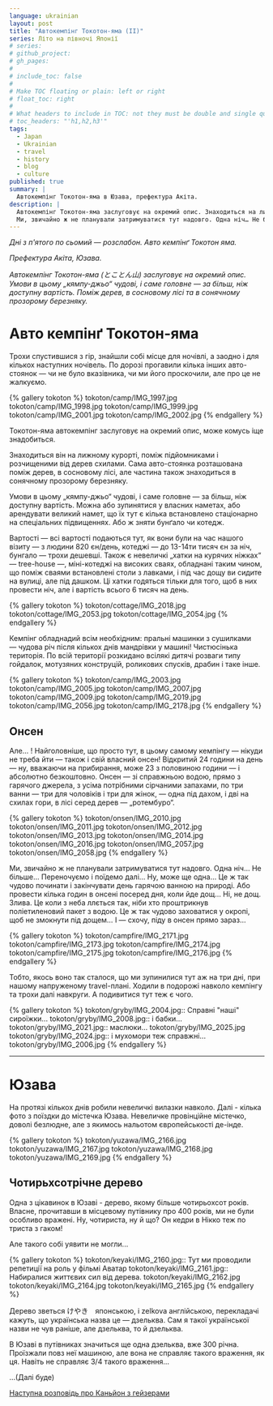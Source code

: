 ```yaml
---
language: ukrainian
layout: post
title: "Автокемпінг Токотон-яма (II)"
series: Літо на півночі Японії
# series: 
# github_project: 
# gh_pages:
#
# include_toc: false
#
# Make TOC floating or plain: left or right
# float_toc: right
#
# What headers to include in TOC: not they must be double and single quoted
# toc_headers: "'h1,h2,h3'"
tags:
  - Japan
  - Ukrainian
  - travel
  - history
  - blog
  - culture
published: true
summary: |
  Автокемпінг Токотон-яма в Юзава, префектура Акіта.
description: |
  Автокемпінг Токотон-яма заслуговує на окремий опис. Знаходиться на лижному курорті, поміж підйомниками і розчищеними від дерев схилами
  Ми, звичайно ж не планували затримуватися тут надовго. Одна ніч… Не більше… Переночуємо і поїдемо далі… Ну, може ще одна… 
---
```


<em> Дні з п'ятого по сьомий — розслабон. Авто кемпінґ Токотон яма.

Префектура Акіта, Юзава.

Автокемпінг Токотон-яма (とことん山) заслуговує на окремий опис. Умови в цьому „кямпу-джьо“ чудові, і саме головне — за більш, ніж доступну вартість. Поміж дерев, в сосновому лісі та в сонячному прозорому березняку. </em>


# Авто кемпінґ Токотон-яма

Трохи спустившися з гір, знайшли собі місце для ночівлі, а заодно і для кількох наступних ночівель. По дорозі прогавили кілька інших авто-стоянок &mdash; чи не було вказівника, чи ми його проскочили, але про це не жалкуємо. 

{% gallery tokoton %}
tokoton/camp/IMG_1997.jpg
tokoton/camp/IMG_1998.jpg
tokoton/camp/IMG_1999.jpg
tokoton/camp/IMG_2001.jpg
tokoton/camp/IMG_2002.jpg
{% endgallery %}





Токотон-яма автокемпінг заслуговує на окремий опис, може комусь іще знадобиться. 

Знаходиться він на лижному курорті, поміж підйомниками і розчищеними від дерев схилами. Сама авто-стоянка розташована поміж дерев, в сосновому лісі, але частина також знаходиться в сонячному прозорому березняку. 

Умови в цьому „кямпу-джьо“ чудові, і саме головне — за більш, ніж доступну вартість. Можна або зупинятися у власних наметах, або арендувати великий намет, що їх тут є кілька встановлено стаціонарно на спеціальних підвищеннях. Або ж зняти бунґало чи котедж. 


Вартості — всі вартості подаються тут, як вони були на час нашого візиту — з людини 820 єн/день, котеджі — до 13-14ти тисяч єн за ніч, бунгало — трохи дешевші. Також є невеличкі „хатки на курячих ніжках“ — tree-house —, міні-котеджі на високих сваях, обладнані таким чином, що поміж сваями встановлені столи з лавками, і під час дощу ви сидите на вулиці, але під дашком. Ці хатки годяться тільки для того, щоб в них провести ніч, але і вартість всього 6 тисяч на день.

{% gallery tokoton %}
tokoton/cottage/IMG_2018.jpg
tokoton/cottage/IMG_2053.jpg
tokoton/cottage/IMG_2054.jpg
{% endgallery %}

Кемпінг обладнадий всім необхідним: пральні машинки з сушилками — чудова річ після кількох днів мандрівки у машині! Чистюсінька територія. 
По всій території розкидано всілякі дитячі розваги типу гойдалок, мотузяних конструцій, роликових спусків, драбин і таке інше. 

{% gallery tokoton %}
tokoton/camp/IMG_2003.jpg
tokoton/camp/IMG_2005.jpg
tokoton/camp/IMG_2007.jpg
tokoton/camp/IMG_2009.jpg
tokoton/camp/IMG_2019.jpg
tokoton/camp/IMG_2056.jpg
tokoton/camp/IMG_2178.jpg
{% endgallery %}

## Онсен

Але… ! Найголовніше, що просто тут, в цьому самому кемпінгу — нікуди не треба йти — також і свій власний онсен! Відкритий 24 години на день — ну, вважаючи на прибирання, може 23 з половиною години — і абсолютно безкоштовно. Онсен — зі справжньою водою, прямо з гарячого джерела, з усіма потрібними сірчаними запахами, по три ванни — три для чоловіків і три для жінок, — одна під дахом, і дві на схилах гори, в лісі серед дерев — „ротембуро“.

{% gallery tokoton %}
tokoton/onsen/IMG_2010.jpg
tokoton/onsen/IMG_2011.jpg
tokoton/onsen/IMG_2012.jpg
tokoton/onsen/IMG_2013.jpg
tokoton/onsen/IMG_2014.jpg
tokoton/onsen/IMG_2016.jpg
tokoton/onsen/IMG_2057.jpg
tokoton/onsen/IMG_2058.jpg
{% endgallery %}


Ми, звичайно ж не планували затримуватися тут надовго. Одна ніч… Не більше… Переночуємо і поїдемо далі… Ну, може ще одна… Це ж так чудово починати і закінчувати день гарячою ванною на природі. Або провести кілька годин в онсені посеред дня, коли йде дощ… Ні, не дощ. Злива. Це коли з неба ллється так, ніби хто проштрикнув поліетиленовий пакет з водою. Це ж так чудово заховатися у окропі, щоб не змокнути під дощем… І — схочу, піду в онсен прямо зараз… 

{% gallery tokoton %}
tokoton/campfire/IMG_2171.jpg
tokoton/campfire/IMG_2173.jpg
tokoton/campfire/IMG_2174.jpg
tokoton/campfire/IMG_2175.jpg
tokoton/campfire/IMG_2176.jpg
{% endgallery %}


Тобто, якось воно так сталося, що ми зупинилися тут аж на три дні, при нашому напруженому travel-плані. Ходили в подорожі навколо кемпінгу та трохи далі навкруги. А подивитися тут теж є чого.

{% gallery tokoton %}
tokoton/gryby/IMG_2004.jpg:: Справні "наші" сироїжки... 
tokoton/gryby/IMG_2008.jpg:: і бабки...
tokoton/gryby/IMG_2021.jpg:: маслюки...
tokoton/gryby/IMG_2025.jpg
tokoton/gryby/IMG_2024.jpg:: і мухомори теж справжні...
tokoton/gryby/IMG_2006.jpg
{% endgallery %}

----

# Юзава

На протязі кількох днів робили невеличкі вилазки навколо. Далі - кілька фото з поїздки до містечка Юзава. Невеличке провінційне містечко, доволі безлюдне, але з якимось нальотом європейськості де-інде.

{% gallery tokoton %}
tokoton/yuzawa/IMG_2166.jpg
tokoton/yuzawa/IMG_2167.jpg
tokoton/yuzawa/IMG_2168.jpg
tokoton/yuzawa/IMG_2169.jpg
{% endgallery %}


## Чотирьхсотрічне дерево

Одна з цікавинок в Юзаві - дерево, якому більше чотирьохсот років. Власне, прочитавши в місцевому путівнику про 400 років, ми не були особливо вражені. Ну, чотириста, ну й що? Он кедри в Нікко теж по триста з гаком! 

Але такого собі уявити не могли... 
  

{% gallery tokoton %}
tokoton/keyaki/IMG_2160.jpg:: Тут ми проводили репетиції на роль у фільмі Аватар
tokoton/keyaki/IMG_2161.jpg:: Набиралися життєвих сил від дерева.
tokoton/keyaki/IMG_2162.jpg
tokoton/keyaki/IMG_2164.jpg
tokoton/keyaki/IMG_2165.jpg
{% endgallery %}

Дерево зветься けやき　японською, і zelkova англійською, перекладачі кажуть, що українська назва це &mdash; дзельква. Сам я такої української назви не чув раніше, але дзельква, то й дзельква.

В Юзаві в путівниках значиться ще одна дзельква, вже 300 річна. Проїзжали повз неї машиною, але вона не справляє такого враження, як ця. Навіть не справляє 3/4 такого враження... 

...(Далі буде)

[Наступна розповідь про Каньйон з гейзерами](/2013/07/25/day_5to7_tokoton_yama_III.html)
